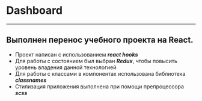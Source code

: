 # Dashboard
***
## Выполнен перенос учебного проекта на React.
 - Проект написан с использованием _**react hooks**_
 - Для работы с состоянием был выбран _**Redux**_, чтобы повысить уровень владения данной технологией
 - Для работы с классами в компонентах использована библиотека _**classnames**_
 - Стилизация приложения выполнена при помощи препроцессора _**scss**_